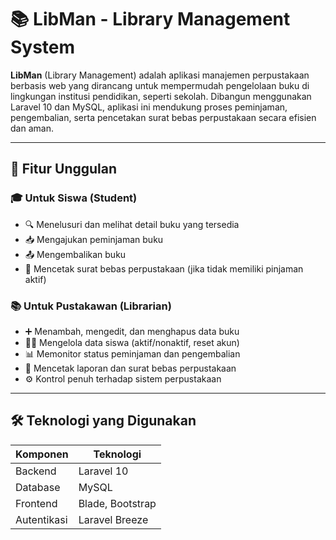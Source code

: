 # 📚 LibMan - Library Management System

**LibMan** (Library Management) adalah aplikasi manajemen perpustakaan berbasis web yang dirancang untuk mempermudah pengelolaan buku di lingkungan institusi pendidikan, seperti sekolah. Dibangun menggunakan Laravel 10 dan MySQL, aplikasi ini mendukung proses peminjaman, pengembalian, serta pencetakan surat bebas perpustakaan secara efisien dan aman.

---

## 🚀 Fitur Unggulan

### 🎓 Untuk Siswa (Student)
- 🔍 Menelusuri dan melihat detail buku yang tersedia
- 📥 Mengajukan peminjaman buku
- 📤 Mengembalikan buku
- 🧾 Mencetak surat bebas perpustakaan (jika tidak memiliki pinjaman aktif)

### 📚 Untuk Pustakawan (Librarian)
- ➕ Menambah, mengedit, dan menghapus data buku
- 👨‍🎓 Mengelola data siswa (aktif/nonaktif, reset akun)
- 📊 Memonitor status peminjaman dan pengembalian
- 📄 Mencetak laporan dan surat bebas perpustakaan
- ⚙️ Kontrol penuh terhadap sistem perpustakaan

---

## 🛠️ Teknologi yang Digunakan

| Komponen  | Teknologi |
|-----------|------------|
| Backend   | Laravel 10 |
| Database  | MySQL      |
| Frontend  | Blade, Bootstrap|
| Autentikasi | Laravel Breeze|
